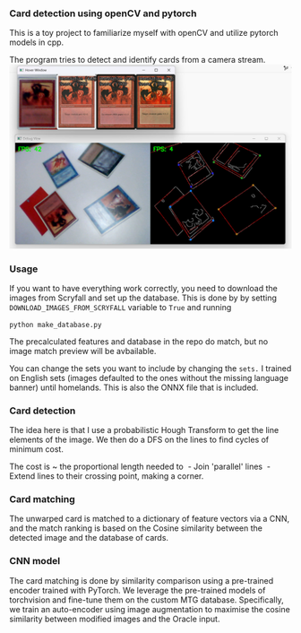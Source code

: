 ### Card detection using openCV and pytorch

This is a toy project to familiarize myself with openCV and utilize pytorch models in cpp.

The program tries to detect and identify cards from a camera stream.
![Preview](preview.png)


### Usage
If you want to have everything work correctly, you need to download the images from Scryfall and set up the database. This is done by by setting `DOWNLOAD_IMAGES_FROM_SCRYFALL` variable to `True` and running
```
python make_database.py
```

The precalculated features and database in the repo do match, but no image match preview will be avbailable.

You can change the sets you want to include by changing the `sets.` I trained on English sets (images defaulted to the ones without the missing language banner) until homelands. This is also the ONNX file that is included.

### Card detection
The idea here is that I use a probabilistic Hough Transform to get the line elements of the image.
We then do a DFS on the lines to find cycles of minimum cost.

The cost is ~ the proportional length needed to 
 - Join 'parallel' lines
 - Extend lines to their crossing point, making a corner. 


### Card matching
The unwarped card is matched to a dictionary of feature vectors via a CNN, and the match ranking is based on the Cosine similarity between the detected image and the database of cards.

### CNN model
The card matching is done by similarity comparison using a pre-trained encoder trained with PyTorch. We leverage the pre-trained models of torchvision and fine-tune them on the custom MTG database. Specifically, we train an auto-encoder using image augmentation to maximise the cosine similarity between modified images and the Oracle input.


